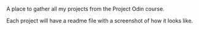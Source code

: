 A place to gather all my projects from the Project Odin course.



Each project will have a readme file with a screenshot of how it looks like.

